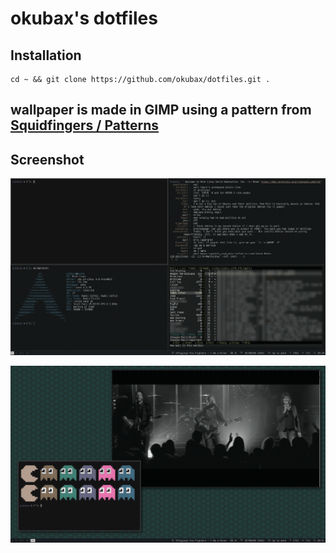 # okubax's dotfiles

## Installation

	cd ~ && git clone https://github.com/okubax/dotfiles.git .
	
	
## wallpaper is made in GIMP using a pattern from <a href="http://www.yahoo.com">Squidfingers / Patterns</a>


## Screenshot

![ScreenShot](/screenshot.png)

![ScreenShot](/screenshot2.png)
